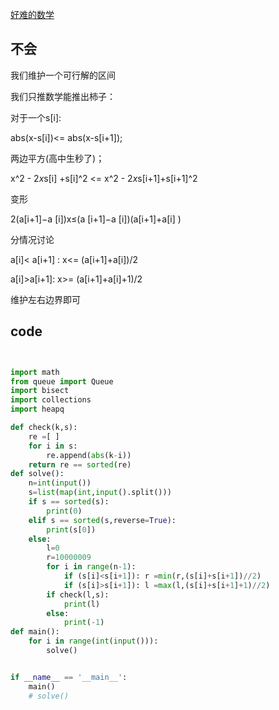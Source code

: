 <!--
 * @Author: Z-Es-0 141395766+Z-Es-0@users.noreply.github.com
 * @Date: 2024-08-11 11:30:45
 * @LastEditors: Z-Es-0 141395766+Z-Es-0@users.noreply.github.com
 * @LastEditTime: 2024-08-11 11:45:06
 * @FilePath: \Algorithm-learning-and-communication\24暑假集训\vp总结\补题cf839\D.md
 * @Description: 这是默认设置,请设置`customMade`, 打开koroFileHeader查看配置 进行设置: https://github.com/OBKoro1/koro1FileHeader/wiki/%E9%85%8D%E7%BD%AE
-->
[好难的数学](https://codeforces.com/group/uWPOOE24k2/contest/1772/problem/D)

## 不会

我们维护一个可行解的区间



我们只推数学能推出柿子：

对于一个s[i]:

abs(x-s[i])<= abs(x-s[i+1]);

两边平方(高中生秒了)；

x^2 - 2*x*s[i] +s[i]^2 <= x^2 - 2*x*s[i+1]+s[i+1]^2

变形

2(a[i+1]−a [i])x≤(a [i+1]−a [i])(a[i+1]+a[i] )

分情况讨论

a[i]< a[i+1] : x<= (a[i+1]+a[i])/2

a[i]>a[i+1]: x>= (a[i+1]+a[i]+1)/2

维护左右边界即可

## code

```python


import math
from queue import Queue
import bisect
import collections
import heapq

def check(k,s):
    re =[ ]
    for i in s:
        re.append(abs(k-i))
    return re == sorted(re)
def solve():
    n=int(input())
    s=list(map(int,input().split()))
    if s == sorted(s):
        print(0)
    elif s == sorted(s,reverse=True):
        print(s[0])
    else:
        l=0
        r=10000009
        for i in range(n-1):
            if (s[i]<s[i+1]): r =min(r,(s[i]+s[i+1])//2)
            if (s[i]>s[i+1]): l =max(l,(s[i]+s[i+1]+1)//2)
        if check(l,s):
            print(l)
        else:
            print(-1)
def main():
    for i in range(int(input())):
        solve()


if __name__ == '__main__':
    main()
    # solve()
```